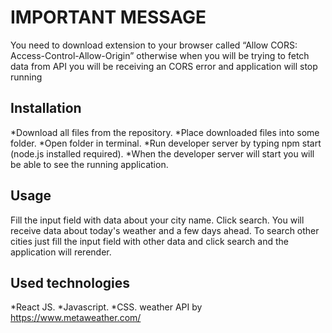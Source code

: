 # IMPORTANT MESSAGE
You need to download extension to your browser called “Allow CORS: Access-Control-Allow-Origin” otherwise when you will be trying to fetch data from API you will be receiving an CORS error and application will stop running

## Installation
*Download all files from the repository.
*Place downloaded files into some folder.
*Open folder in terminal.
*Run developer server by typing npm start (node.js installed required).
*When the developer server will start you will be able to see the running application.

## Usage

Fill the input field with data about your city name.
Click search.
You will receive data about today's weather and a few days ahead.
To search other cities just fill the input field with other data and click search and the application will rerender.

## Used technologies
*React JS.
*Javascript.
*CSS.
weather API by https://www.metaweather.com/

